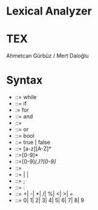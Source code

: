 # Lexical Analyzer 
# TEX

Ahmetcan Gürbüz / Mert Daloğlu

 # Syntax
* ::= while   
* ::= if
* := for
* ::= and
* ::=
* ::= or
* ::= bool 
* ::= true | false
* <variable> ::=  [a-z][A-Z]* 
* <digit>::=[0-9]*
* <float>::=[0-9]*(\.)?[0-9]*  
* ::=
* <data> ::= <variable> | <digit> | <float> 
* ::= ;
* ::= :
* ::= +| -| *| /| %| <| >| =
* ::=  0| 1| 2| 3| 4| 5| 6| 7| 8| 9 
